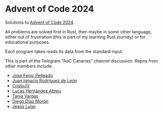 # Advent of Code 2024

Solutions to [Advent of Code 2024](https://adventofcode.com/2024).

All problems are solved first in Rust, then maybe in some other language, either out of frustration (this is part of my learning Rust journey) or for educational purposes.

Each program takes reads its data from the standard input.

This is part of the Telegram "AoC Canarias" channel discussion. Repos from other members include:
* [Jose Fenic Peiteado](https://github.com/fenic-peiteado/Advent-of-Code-24)
* [Juan Ignacio Rodríguez de León](https://github.com/euribates/advent_of_code_2024)
* [CristoJV](https://github.com/CristoJV/aoc)
* [Lucas Hernández Abreu](https://github.com/lucashdez/AdventOfCode)
* [Tania Vargas](https://github.com/Tania-Vargas/AoC24)
* [Diego Díaz Morón](https://github.com/Diegodmbot)
* [Jesús Lugo](https://github.com/JesusLugo2002/AdventOfCode)
